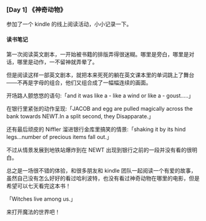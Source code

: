 ### [Day 1] 《神奇动物》

参加了一个 kindle 的线上阅读活动，小小记录一下。

#### 读书笔记

第一次阅读英文剧本，一开始被书籍的排版弄得很迷糊。哪里是旁白，哪里是对话，哪里是动作，一不留神就弄晕了。

但是阅读这样一部英文剧本，就把本来死死的躺在英文课本里的单词跳上了舞台——不再是字母的组合，他们又组合成了一幅幅连续的画面。

开场路人颤悠悠的语句:「and it was like a - like a wind or like a - goust…..」

在银行里紧张的动作呈现:「JACOB and egg are pulled magically across the bank towards NEWT.In a split second, they Disapparate.」

还有最后顽皮的 Niffler 溜进银行金库里搞笑的情景:「shaking it by its hind legs...number of precious items fall out.」

不过从情景发展到地铁站爆炸到在 NEWT 出现到银行之前的一段并没有看的很明白。

总之是一场很不错的体验，和很多朋友和 kindle 团队一起阅读一个有爱的故事，虽然自己没有怎么好好的看过哈利波特，也没有看过神奇动物在哪里的电影，但是希望可以七天看完这本书！

「Witches live among us.」

来打开魔法的世界吧！